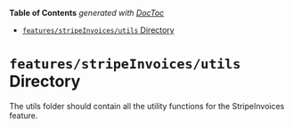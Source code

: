 <!-- START doctoc generated TOC please keep comment here to allow auto update -->
<!-- DON'T EDIT THIS SECTION, INSTEAD RE-RUN doctoc TO UPDATE -->

**Table of Contents** _generated with [DocToc](https://github.com/thlorenz/doctoc)_

- [`features/stripeInvoices/utils` Directory](#featuresstripeinvoicesutils-directory)

<!-- END doctoc generated TOC please keep comment here to allow auto update -->

# `features/stripeInvoices/utils` Directory

The utils folder should contain all the utility functions for the StripeInvoices feature.
